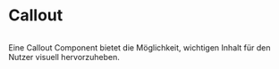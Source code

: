 <div style="display: inline-flex; align-items: center; justify-content: space-between; width: 100%;">
    <h1>Callout</h1>
</div>

Eine Callout Component bietet die Möglichkeit, wichtigen Inhalt für den Nutzer visuell hervorzuheben.
